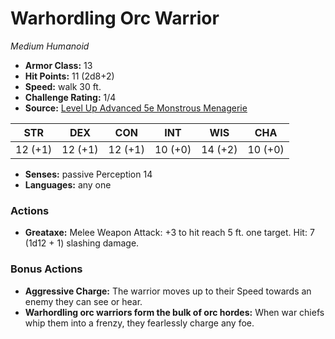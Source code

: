 # Warhordling Orc Warrior

*Medium* *Humanoid*

- **Armor Class:** 13
- **Hit Points:** 11 (2d8+2)
- **Speed:** walk 30 ft.
- **Challenge Rating:** 1/4
- **Source:** [Level Up Advanced 5e Monstrous Menagerie](https://www.levelup5e.com)

| STR | DEX | CON | INT | WIS | CHA |
| --- | --- | --- | --- | --- | --- |
| 12 (+1) | 12 (+1) | 12 (+1) | 10 (+0) | 14 (+2) | 10 (+0) |

- **Senses:** passive Perception 14
- **Languages:** any one
### Actions
- **Greataxe:** Melee Weapon Attack: +3 to hit  reach 5 ft.  one target. Hit: 7 (1d12 + 1) slashing damage.
### Bonus Actions
- **Aggressive Charge:** The warrior moves up to their Speed towards an enemy they can see or hear.
- **Warhordling orc warriors form the bulk of orc hordes:** When war chiefs whip them into a frenzy, they fearlessly charge any foe.
